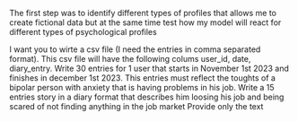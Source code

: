 
The first step was to identify different types of profiles that allows me to create fictional data but at the same time test how my model will react for different types of psychological profiles

I want you to wirte a csv file (I need the entries in comma separated format). This csv file will have the following colums
user_id, date, diary_entry.
Write 30 entries for 1 user that starts in November 1st 2023 and finishes in december 1st 2023. This entries must reflect the toughts of a bipolar person with anxiety  that is having problems in his job. Write a 15 entries  story in a diary format that describes him loosing his job and being scared of not finding anything in the job market
Provide only the text